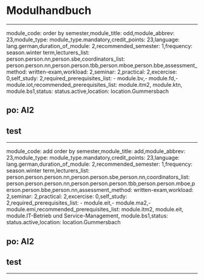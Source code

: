 
Modulhandbuch
=============


---

module_code: order by semester,module_title: odd,module_abbrev: 23,module_type: module_type.mandatory,credit_points: 23,language: lang.german,duration_of_module: 2,recommended_semester: 1,frequency: season.winter term,lecturers_list: person.person.nn,person.sbe,coordinators_list: person.person.nn,person.person.tbb,person.mboe,person.bbe,assessment_method: written-exam,workload: 2,seminar: 2,practical: 2,excercise: 0,self_study: 2,required_prerequisites_list: - module.bv,- module.fd,- module.iot,recommended_prerequisites_list:  module.itm2, module.ktn, module.bs1,status: status.active,location: location.Gummersbach
## po: AI2
## test
---
module_code: add order by semester,module_title: add,module_abbrev: 23,module_type: module_type.mandatory,credit_points: 23,language: lang.german,duration_of_module: 2,recommended_semester: 1,frequency: season.winter term,lecturers_list: person.person.person.nn,person.person.sbe,person.nn,coordinators_list: person.person.person.nn,person.person.person.tbb,person.person.mboe,person.person.bbe,person.nn,assessment_method: written-exam,workload: 2,seminar: 2,practical: 2,excercise: 0,self_study: 2,required_prerequisites_list: - module.eit,- module.ma2,- module.emi,recommended_prerequisites_list:  module.itm2, module.eit, module.IT-Betrieb und Service-Management, module.bs1,status: status.active,location: location.Gummersbach
## po: AI2
## test
---